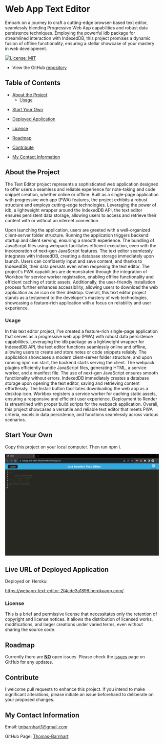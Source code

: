 # Web App Text Editor

Embark on a journey to craft a cutting-edge browser-based text editor, seamlessly blending Progressive Web App capabilities and robust data persistence techniques. Employing the powerful idb package for streamlined interaction with IndexedDB, this project promises a dynamic fusion of offline functionality, ensuring a stellar showcase of your mastery in web development.

[![License: MIT](https://img.shields.io/badge/License-MIT-yellow.svg)](https://opensource.org/licenses/MIT)

- View the GitHub [repository](https://github.com/Thomas-Barnhart/Web-App-Text-Editor)

## Table of Contents

- [About the Project](https://github.com/Thomas-Barnhart/Web-App-Text-Editor#about-the-project)
  - [Usage](https://github.com/Thomas-Barnhart/Web-App-Text-Editor#usage)

* [Start Your Own](https://github.com/Thomas-Barnhart/Web-App-Text-Editor#start-your-own)

- [Deployed Application](https://github.com/Thomas-Barnhart/Web-App-Text-Editor#Live-URL-of-Deployed-Application)

- [License](https://github.com/Thomas-Barnhart/Web-App-Text-Editor#license)
- [Roadmap](https://github.com/Thomas-Barnhart/Web-App-Text-Editor#roadmap)
- [Contribute](https://github.com/Thomas-Barnhart/Web-App-Text-Editor#contribute)
- [My Contact Information](https://github.com/Thomas-Barnhart/Web-App-Text-Editor#my-contact-information)

## About the Project

The Text Editor project represents a sophisticated web application designed to offer users a seamless and reliable experience for note-taking and code snippet creation, whether online or offline. Built as a single-page application with progressive web app (PWA) features, the project exhibits a robust structure and employs cutting-edge technologies. Leveraging the power of idb, a lightweight wrapper around the IndexedDB API, the text editor ensures persistent data storage, allowing users to access and retrieve their content with or without an internet connection.

Upon launching the application, users are greeted with a well-organized client-server folder structure. Running the application triggers backend startup and client serving, ensuring a smooth experience. The bundling of JavaScript files using webpack facilitates efficient execution, even with the incorporation of next-gen JavaScript features. The text editor seamlessly integrates with IndexedDB, creating a database storage immediately upon launch. Users can confidently input and save content, and thanks to IndexedDB, their data persists even when reopening the text editor. The project's PWA capabilities are demonstrated through the integration of Workbox for service worker registration, enabling offline functionality and efficient caching of static assets. Additionally, the user-friendly installation process further enhances accessibility, allowing users to download the web application as an icon on their desktop. Overall, this text editor project stands as a testament to the developer's mastery of web technologies, showcasing a feature-rich application with a focus on reliability and user experience.

### Usage

In this text editor project, I've created a feature-rich single-page application that serves as a progressive web app (PWA) with robust data persistence capabilities. Leveraging the idb package as a lightweight wrapper for IndexedDB API, the text editor functions seamlessly online and offline, allowing users to create and store notes or code snippets reliably. The application showcases a modern client-server folder structure, and upon running npm run start, the backend starts serving the client. The webpack plugins efficiently bundle JavaScript files, generating HTML, a service worker, and a manifest file. The use of next-gen JavaScript ensures smooth functionality without errors. IndexedDB immediately creates a database storage upon opening the text editor, saving and retrieving content effortlessly. The Install button facilitates downloading the web app as a desktop icon. Workbox registers a service worker for caching static assets, ensuring a responsive and efficient user experience. Deployment to Render is streamlined with proper build scripts for the webpack application. Overall, this project showcases a versatile and reliable text editor that meets PWA criteria, excels in data persistence, and functions seamlessly across various scenarios.

## Start Your Own

Copy this project on your local computer. Then run npm i.

![Screenshot of the live site](./assets/Screenshot-text-editor.png)

## Live URL of Deployed Application

Deployed on Heroku:

https://webapp-text-editor-2f4cde3a1898.herokuapp.com/. 

### License

This is a brief and permissive license that necessitates only the retention of copyright and license notices. It allows the distribution of licensed works, modifications, and larger creations under varied terms, even without sharing the source code.

## Roadmap

Currently there are <u><b>NO</b></u> open issues. Please check the [issues](https://github.com/Thomas-Barnhart/Web-App-Text-Editor/issues) page on GitHub for any updates.

## Contribute

I welcome pull requests to enhance this project. If you intend to make significant alterations, please initiate an issue beforehand to deliberate on your proposed changes.

## My Contact Information

Email: tmbarnhart1@gmail.com

GitHub Page: [Thomas-Barnhart](https://github.com/Thomas-Barnhart)
